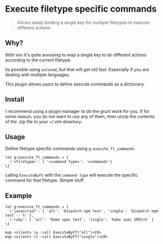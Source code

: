 # Execute filetype specific commands 

> Allows easily binding a single key for multiple filetypes to execute different actions. 

## Why?

With vim it's quite annoying to map a single key to do different actions according to the current filetype.

Its possible using `autocmd`, but that will get old fast. Especially if you are dealing with multiple languages.

This plugin allows users to define execute commands as a dictionary. 

## Install

 I recommend using a plugin manager to do the grunt work for you.
 If for some reason, you do not want to use any of them, then unzip the contents of the .zip file to your ~/.vim directory.

## Usage

Define filetype specific commands using `g:execute_ft_commands`

```
let g:execute_ft_commands = {
  \'<filetype>': { '<command type>': '<command>'}
\}
```

calling `ExecuteByFt` with the `command type` will execute the specific command for that filetype. Simple stuff.

## Example

```vim
let g:execute_ft_commands = { 
  \'javascript': { 'all': 'Dispatch npm test', 'single': 'Dispatch npm test -- %' },
  \'ruby': { 'all': 'Rake spec test', 'single': 'Rake spec SPEC=%' }
\}

map <silent> \a :call ExecuteByFT("all")<CR>
map <silent> \t :call ExecuteByFT("single")<CR>
```
